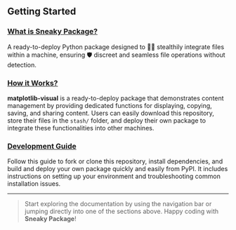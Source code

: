 ## Getting Started

### **[What is Sneaky Package?](index.md)**  
A ready-to-deploy Python package designed to 🕵️‍♂️ stealthily integrate files within a machine, ensuring 🛡️ discreet and seamless file operations without detection.

### **[How it Works?](how.md)**
**matplotlib-visual** is a ready-to-deploy package that demonstrates content management by providing dedicated functions for displaying, copying, saving, and sharing content. Users can easily download this repository, store their files in the `stash/` folder, and deploy their own package to integrate these functionalities into other machines.

### **[Development Guide](development.md)**  
Follow this guide to fork or clone this repository, install dependencies, and build and deploy your own package quickly and easily from PyPI. It includes instructions on setting up your environment and troubleshooting common installation issues.

---
> Start exploring the documentation by using the navigation bar or jumping directly into one of the sections above. Happy coding with **Sneaky Package**!
